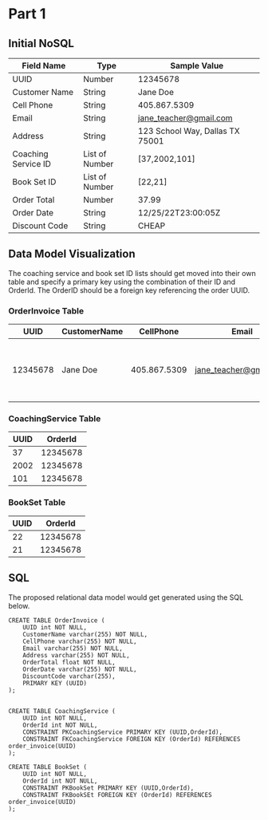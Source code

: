 # Part 1 

## Initial NoSQL

|Field Name | Type   | Sample Value |
| --------- | ------ | ------------ |
|UUID  | Number | 12345678         |
|Customer Name | String | Jane Doe    |
|Cell Phone | String | 405.867.5309 |
|Email      | String |jane_teacher@gmail.com |
|Address    | String | 123 School Way, Dallas TX 75001 |
|Coaching Service ID | List of Number | [37,2002,101] |
|Book Set ID| List of Number | [22,21] |
|Order Total | Number | 37.99 |
|Order Date | String | 12/25/22T23:00:05Z |
|Discount Code | String | CHEAP |

## Data Model Visualization

The coaching service and book set ID lists should get moved into their own table and specify a primary key
using the combination of their ID and OrderId. The OrderID should be a foreign key referencing the order UUID.

### OrderInvoice Table

| UUID     | CustomerName | CellPhone      | Email                   | Address                          | OrderTotal | OrderDate           | DiscountCode |
|----------|--------------|----------------|-------------------------|----------------------------------|------------|---------------------|--------------|
| 12345678 | Jane Doe     | 405.867.5309   | jane_teacher@gmail.com  | 123 School Way, Dallas TX 75001  | 37.99      | 12/25/22T23:00:05Z  | CHEAP        |       

### CoachingService Table

| UUID | OrderId  |
|------|----------|
| 37   | 12345678 |
| 2002 | 12345678 | 
| 101  | 12345678 | 

### BookSet Table

| UUID | OrderId  |
|------|----------|
| 22   | 12345678 |
| 21   | 12345678 |

## SQL

The proposed relational data model would get generated using the SQL below.

```roomsql
CREATE TABLE OrderInvoice (
    UUID int NOT NULL,
    CustomerName varchar(255) NOT NULL,
    CellPhone varchar(255) NOT NULL,
    Email varchar(255) NOT NULL,
    Address varchar(255) NOT NULL,
    OrderTotal float NOT NULL,
    OrderDate varchar(255) NOT NULL,
    DiscountCode varchar(255),
    PRIMARY KEY (UUID)
);
```

```roomsql

CREATE TABLE CoachingService (
    UUID int NOT NULL,
    OrderId int NOT NULL,
    CONSTRAINT PKCoachingService PRIMARY KEY (UUID,OrderId),
    CONSTRAINT FKCoachingService FOREIGN KEY (OrderId) REFERENCES order_invoice(UUID)
);
```

```roomsql
CREATE TABLE BookSet (
    UUID int NOT NULL,
    OrderId int NOT NULL,
    CONSTRAINT PKBookSet PRIMARY KEY (UUID,OrderId),
    CONSTRAINT FKBookSEt FOREIGN KEY (OrderId) REFERENCES order_invoice(UUID)
);
```
